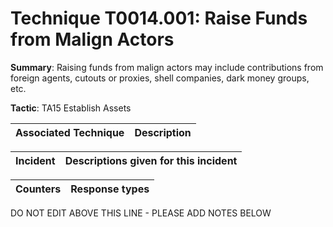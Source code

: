 # Technique T0014.001: Raise Funds from Malign Actors

**Summary**: Raising funds from malign actors may include contributions from foreign agents, cutouts or proxies, shell companies, dark money groups, etc.

**Tactic**: TA15 Establish Assets


| Associated Technique | Description |
| --------- | ------------------------- |



| Incident | Descriptions given for this incident |
| -------- | -------------------- |



| Counters | Response types |
| -------- | -------------- |


DO NOT EDIT ABOVE THIS LINE - PLEASE ADD NOTES BELOW